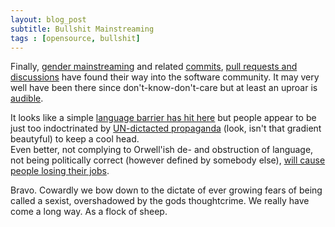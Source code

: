 ```yaml
---
layout: blog_post
subtitle: Bullshit Mainstreaming
tags : [opensource, bullshit]
---
```


Finally, [gender mainstreaming](http://www.un.org/womenwatch/osagi/gendermainstreaming.htm) and related [commits](https://github.com/joyent/libuv/commit/804d40ee14dc0f82c482dcc8d1c41c14333fcb48), [pull requests and discussions](https://github.com/joyent/libuv/pull/1015)
 have found their way into the software community. It may
very well have been there since don't-know-don't-care but at least an uproar is [audible](http://gigaom.com/2013/12/02/slap-fight-in-node-js-land/).

It looks like a simple [language barrier has hit here](http://strongloop.com/strongblog/collaboration-not-derision-in-the-node-community/) but people appear to be just too indoctrinated by
[UN-dictacted propaganda](http://www.un.org/womenwatch/osagi/pdf/e65237.pdf)
(look, isn't that gradient beautyful) to keep a cool head.  
Even better, not complying to Orwell'ish de- and obstruction of language, not
being politically correct (however defined by somebody else), [will cause people losing their jobs](http://www.joyent.com/blog/the-power-of-a-pronoun).

Bravo. Cowardly we bow down to the dictate of ever growing fears of being called a sexist, overshadowed by the gods thoughtcrime. We really have come a long way. As a flock of sheep.
